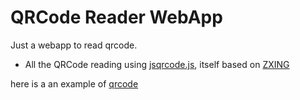 # QRCode Reader WebApp
Just a webapp to read qrcode.

- All the QRCode reading using [jsqrcode.js](https://github.com/LazarSoft/jsqrcode),
itself based on [ZXING](https://github.com/LazarSoft/jsqrcode)


here is a an example of [qrcode](https://raw.githubusercontent.com/jeromeetienne/qrcode-reader/master//images/qrcode-example.png)
